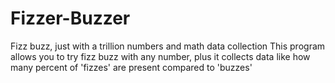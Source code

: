 # Fizzer-Buzzer
Fizz buzz, just with a trillion numbers and math data collection
This program allows you to try fizz buzz with any number, plus it collects data like how many percent of 'fizzes' are present compared to 'buzzes'
